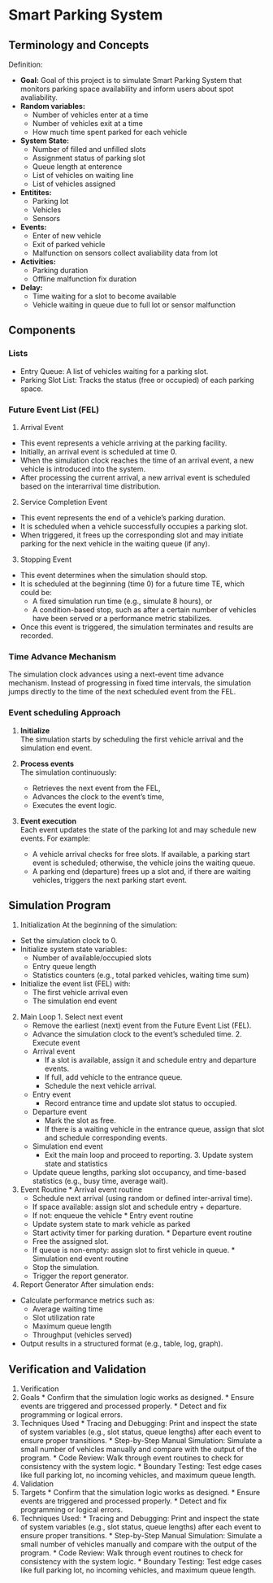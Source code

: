 # Smart Parking System
## Terminology and Concepts
Definition: 

* **Goal:** 
  Goal of this project is to simulate Smart Parking System that monitors parking space availability and inform users about spot avaliability.
* **Random variables:**
  * Number of vehicles enter at a time
  * Number of vehicles exit at a time
  * How much time spent parked for each vehicle
* **System State:** 
  * Number of filled and unfilled slots
  * Assignment status of parking slot
  * Queue length at enterence
  * List of vehicles on waiting line
  * List of vehicles assigned
* **Entitites:** 
  * Parking lot
  * Vehicles
  * Sensors
* **Events:**
  * Enter of new vehicle
  * Exit of parked vehicle 
  * Malfunction on sensors collect avaliability data from lot
* **Activities:**
  * Parking duration
  * Offline malfunction fix duration
* **Delay:**
  * Time waiting for a slot to become available
  * Vehicle waiting in queue due to full lot or sensor malfunction
## Components
### Lists 
  * Entry Queue: A list of vehicles waiting for a parking slot.
  * Parking Slot List: Tracks the status (free or occupied) of each parking space. 
### Future Event List (FEL)
  1. Arrival Event
  * This event represents a vehicle arriving at the parking facility.
  * Initially, an arrival event is scheduled at time 0.
  * When the simulation clock reaches the time of an arrival event, a new vehicle is introduced into the system.
  * After processing the current arrival, a new arrival event is scheduled based on the interarrival time distribution.

  2. Service Completion Event
  * This event represents the end of a vehicle’s parking duration.
  * It is scheduled when a vehicle successfully occupies a parking slot.
  * When triggered, it frees up the corresponding slot and may initiate parking for the next vehicle in the waiting queue (if any).

  3. Stopping Event
  * This event determines when the simulation should stop.
  * It is scheduled at the beginning (time 0) for a future time TE, which could be:
    * A fixed simulation run time (e.g., simulate 8 hours), or
    * A condition-based stop, such as after a certain number of vehicles have been served or a performance metric stabilizes.
  * Once this event is triggered, the simulation terminates and results are recorded.
### Time Advance Mechanism
The simulation clock advances using a next-event time advance mechanism.
Instead of progressing in fixed time intervals, the simulation jumps directly to the time of the next scheduled event from the FEL.
### Event scheduling Approach
1. **Initialize**  
   The simulation starts by scheduling the first vehicle arrival and the simulation end event.

2. **Process events**  
   The simulation continuously:  
   * Retrieves the next event from the FEL,  
   * Advances the clock to the event’s time,  
   * Executes the event logic.

3. **Event execution**  
   Each event updates the state of the parking lot and may schedule new events. For example:  
   * A vehicle arrival checks for free slots. If available, a parking start event is scheduled; otherwise, the vehicle joins the waiting queue.  
   * A parking end (departure) frees up a slot and, if there are waiting vehicles, triggers the next parking start event.
## Simulation Program
  1. Initialization
  At the beginning of the simulation:
  * Set the simulation clock to 0.
  * Initialize system state variables:
    * Number of available/occupied slots
    * Entry queue length
    * Statistics counters (e.g., total parked vehicles, waiting time sum)
  * Initialize the event list (FEL) with:
    * The first vehicle arrival even
    * The simulation end event
  2. Main Loop
    1. Select next event
      * Remove the earliest (next) event from the Future Event List (FEL).
      * Advance the simulation clock to the event’s scheduled time.
    2. Execute event
      * Arrival event
        * If a slot is available, assign it and schedule entry and departure events.
        * If full, add vehicle to the entrance queue.
        * Schedule the next vehicle arrival.
      * Entry event
        * Record entrance time and update slot status to occupied.
      * Departure event
        * Mark the slot as free.
        * If there is a waiting vehicle in the entrance queue, assign that slot and schedule corresponding events.
      * Simulation end event
        * Exit the main loop and proceed to reporting.
    3. Update system state and statistics
      * Update queue lengths, parking slot occupancy, and time-based statistics (e.g., busy time, average wait).
  3. Event Routine
    * Arrival event routine 
      * Schedule next arrival (using random or defined inter-arrival time).
      * If space available: assign slot and schedule entry + departure.
      * If not: enqueue the vehicle
    * Entry event routine
      * Update system state to mark vehicle as parked
      * Start activity timer for parking duration.
    * Departure event routine 
      * Free the assigned slot.
      * If queue is non-empty: assign slot to first vehicle in queue.
    * Simulation end event routine 
      * Stop the simulation.
      * Trigger the report generator.
  4. Report Generator
  After simulation ends:
  * Calculate performance metrics such as:
    * Average waiting time
    * Slot utilization rate
    * Maximum queue length
    * Throughput (vehicles served)
  * Output results in a structured format (e.g., table, log, graph).
## Verification and Validation
1. Verification
  1. Goals
    * Confirm that the simulation logic works as designed.
    * Ensure events are triggered and processed properly.
    * Detect and fix programming or logical errors.
  2. Techniques Used
    * Tracing and Debugging: Print and inspect the state of system variables (e.g., slot status, queue lengths) after each event to ensure proper transitions.
    * Step-by-Step Manual Simulation: Simulate a small number of vehicles manually and compare with the output of the program.
    * Code Review: Walk through event routines to check for consistency with the system logic.
    * Boundary Testing: Test edge cases like full parking lot, no incoming vehicles, and maximum queue length.
1. Validation
  1. Targets
    * Confirm that the simulation logic works as designed.
    * Ensure events are triggered and processed properly.
    * Detect and fix programming or logical errors.
  2. Techniques Used:
    * Tracing and Debugging: Print and inspect the state of system variables (e.g., slot status, queue lengths) after each event to ensure proper transitions.
    * Step-by-Step Manual Simulation: Simulate a small number of vehicles manually and compare with the output of the program.
    * Code Review: Walk through event routines to check for consistency with the system logic.
    * Boundary Testing: Test edge cases like full parking lot, no incoming vehicles, and maximum queue length.